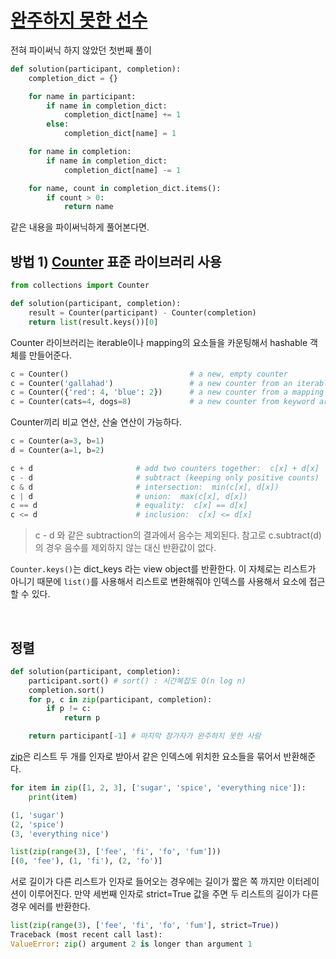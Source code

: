 # [완주하지 못한 선수](https://programmers.co.kr/learn/courses/30/lessons/42576)

전혀 파이써닉 하지 않았던 첫번째 풀이

```py
def solution(participant, completion):
    completion_dict = {}

    for name in participant:
        if name in completion_dict:
            completion_dict[name] += 1
        else:
            completion_dict[name] = 1

    for name in completion:
        if name in completion_dict:
            completion_dict[name] -= 1

    for name, count in completion_dict.items():
        if count > 0:
            return name
```

같은 내용을 파이써닉하게 풀어본다면.

## 방법 1) [Counter](https://docs.python.org/3/library/collections.html?highlight=counter#collections.Counter) 표준 라이브러리 사용

```py
from collections import Counter

def solution(participant, completion):
    result = Counter(participant) - Counter(completion)
    return list(result.keys())[0]
```

Counter 라이브러리는 iterable이나 mapping의 요소들을 카운팅해서 hashable 객체를 만들어준다.

```py
c = Counter()                           # a new, empty counter
c = Counter('gallahad')                 # a new counter from an iterable
c = Counter({'red': 4, 'blue': 2})      # a new counter from a mapping
c = Counter(cats=4, dogs=8)             # a new counter from keyword args
```

Counter끼리 비교 연산, 산술 연산이 가능하다.

```py
c = Counter(a=3, b=1)
d = Counter(a=1, b=2)

c + d                       # add two counters together:  c[x] + d[x]
c - d                       # subtract (keeping only positive counts)
c & d                       # intersection:  min(c[x], d[x])
c | d                       # union:  max(c[x], d[x])
c == d                      # equality:  c[x] == d[x]
c <= d                      # inclusion:  c[x] <= d[x]
```

> c - d 와 같은 subtraction의 결과에서 음수는 제외된다.
> 참고로 c.subtract(d) 의 경우 음수를 제외하지 않는 대신 반환값이 없다.

`Counter.keys()`는 dict_keys 라는 view object를 반환한다. 이 자체로는 리스트가 아니기 때문에 `list()`를 사용해서 리스트로 변환해줘야 인덱스를 사용해서 요소에 접근할 수 있다.

<br>

## 정렬

```py
def solution(participant, completion):
    participant.sort() # sort() : 시간복잡도 O(n log n)
    completion.sort()
    for p, c in zip(participant, completion):
        if p != c:
            return p

    return participant[-1] # 마지막 참가자가 완주하지 못한 사람
```

[zip](https://docs.python.org/3/library/functions.html#zip)은 리스트 두 개를 인자로 받아서 같은 인덱스에 위치한 요소들을 묶어서 반환해준다.

```py
for item in zip([1, 2, 3], ['sugar', 'spice', 'everything nice']):
    print(item)

(1, 'sugar')
(2, 'spice')
(3, 'everything nice')
```

```py
list(zip(range(3), ['fee', 'fi', 'fo', 'fum']))
[(0, 'fee'), (1, 'fi'), (2, 'fo')]
```

서로 길이가 다른 리스트가 인자로 들어오는 경우에는 길이가 짧은 쪽 까지만 이터레이션이 이루어진다.
만약 세번째 인자로 strict=True 값을 주면 두 리스트의 길이가 다른 경우 에러를 반환한다.

```py
list(zip(range(3), ['fee', 'fi', 'fo', 'fum'], strict=True))
Traceback (most recent call last):
ValueError: zip() argument 2 is longer than argument 1
```

